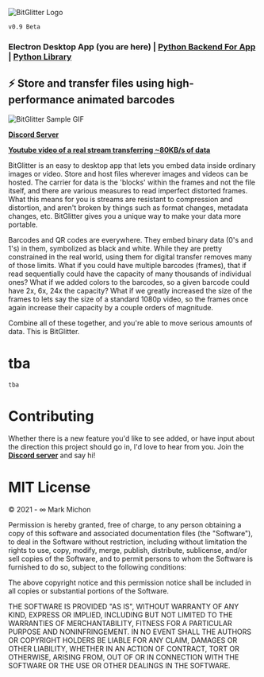 ![BitGlitter Logo](https://i.imgur.com/pX8b4Dy.png)

`v0.9 Beta`

### Electron Desktop App (you are here) | [Python Backend For App](https://github.com/MarkMichon1/BitGlitter-Backend) | [Python Library](https://github.com/MarkMichon1/BitGlitter-Python)

## ⚡ Store and transfer files using high-performance animated barcodes

![BitGlitter Sample GIF](https://i.imgur.com/lPFR5kA.gif)

**[Discord Server](https://discord.gg/t9uv2pZ)**

**[Youtube video of a real stream transferring ~80KB/s of data](https://youtu.be/TIKEEA2mXrI)**

BitGlitter is an easy to desktop app that lets you embed data inside ordinary images or video.  Store and
host files wherever images and videos can be hosted.  The carrier for data is the  'blocks' within the
frames and not the file itself, and there are various measures to read imperfect distorted frames. What this
means for you is streams are resistant to compression and distortion, and aren't broken by things such as
format changes, metadata changes, etc. BitGlitter gives you a unique way to make your data more portable.

Barcodes and QR codes are everywhere. They embed binary data (0's and 1's) in them, symbolized as black and
white. While they are pretty constrained in the real world, using them for digital transfer removes many of
those limits. What if you could have multiple barcodes (frames), that if read sequentially could have the
capacity of many thousands of individual ones? What if we added colors to the barcodes, so a given barcode
could have 2x, 6x, 24x the capacity? What if we greatly increased the size of the frames to lets say the
size of a standard 1080p video, so the frames once again increase their capacity by a couple orders of
magnitude.

Combine all of these together, and you're able to move serious amounts of data. This is BitGlitter.

# tba
`tba`

# Contributing

Whether there is a new feature you'd like to see added, or have input about the direction this project should go in,
I'd love to hear from you.  Join the **[Discord server](https://discord.gg/t9uv2pZ)** and say hi!

# MIT License

© 2021 - ∞ Mark Michon

Permission is hereby granted, free of charge, to any person obtaining a copy of this software and associated documentation files (the "Software"), to deal in the Software without restriction, including without limitation the rights to use, copy, modify, merge, publish, distribute, sublicense, and/or sell copies of the Software, and to permit persons to whom the Software is furnished to do so, subject to the following conditions:

The above copyright notice and this permission notice shall be included in all copies or substantial portions of the Software.

THE SOFTWARE IS PROVIDED "AS IS", WITHOUT WARRANTY OF ANY KIND, EXPRESS OR IMPLIED, INCLUDING BUT NOT LIMITED TO THE WARRANTIES OF MERCHANTABILITY, FITNESS FOR A PARTICULAR PURPOSE AND NONINFRINGEMENT. IN NO EVENT SHALL THE AUTHORS OR COPYRIGHT HOLDERS BE LIABLE FOR ANY CLAIM, DAMAGES OR OTHER LIABILITY, WHETHER IN AN ACTION OF CONTRACT, TORT OR OTHERWISE, ARISING FROM, OUT OF OR IN CONNECTION WITH THE SOFTWARE OR THE USE OR OTHER DEALINGS IN THE SOFTWARE.